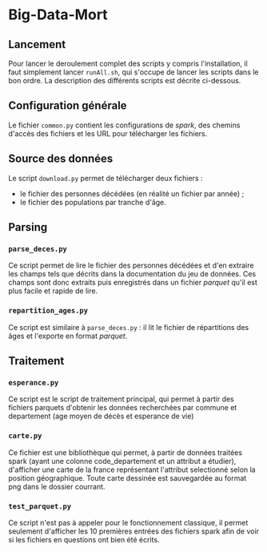 # Big-Data-Mort

## Lancement
Pour lancer le deroulement complet des scripts y compris l'installation, il faut simplement lancer `runAll.sh`, qui s'occupe de lancer les scripts dans le bon ordre. La description des différents scripts est décrite ci-dessous.

## Configuration générale

Le fichier `common.py` contient les configurations de _spark_,
des chemins d'accès des fichiers et les URL pour télécharger
les fichiers. 

## Source des données

Le script `download.py` permet de télécharger deux fichiers :
  - le fichier des personnes décédées (en réalité un fichier par année) ;
  - le fichier des populations par tranche d'âge.

## Parsing
 
### `parse_deces.py`

Ce script permet de lire le fichier des personnes décédées et d'en extraire
les champs tels que décrits dans la documentation du jeu de données. Ces champs
sont donc extraits puis enregistrés dans un fichier _parquet_ qu'il est plus
facile et rapide de lire.

### `repartition_ages.py`

Ce script est similaire à `parse_deces.py` : il lit le fichier de répartitions
des âges et l'exporte en format _parquet_.

## Traitement

### `esperance.py`

Ce script est le script de traitement principal, qui permet à partir des fichiers parquets d'obtenir les données recherchées par commune et departement (age moyen de décès et esperance de vie)

### `carte.py`

Ce fichier est une bibliothèque qui permet, à partir de données traitées spark (ayant une colonne code_departement et un attribut a étudier), d'afficher une carte de la france représentant l'attribut selectionné selon la position géographique. Toute carte dessinée est sauvegardée au format png dans le dossier courrant.

### `test_parquet.py`

Ce script n'est pas à appeler pour le fonctionnement classique, il permet seulement d'afficher les 10 premières entrées des fichiers spark afin de voir si les fichiers en questions ont bien été écrits.
